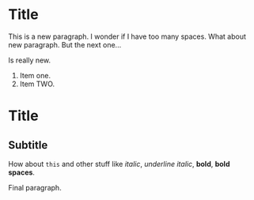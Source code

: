 Title
=====

This is a new paragraph. I wonder if I have too many spaces. What about new paragraph. But the next one...

Is really new.

1.  Item one.
2.  Item TWO.

Title
=====

Subtitle
--------

How about `this` and other stuff like *italic*, *underline italic*, **bold**, **bold spaces**.

Final paragraph.
